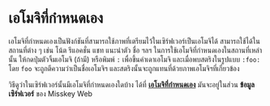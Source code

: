 # เอโมจิที่กำหนดเอง

เอโมจิที่กำหนดเองเป็นฟังก์ชันที่สามารถใช้ภาพที่เตรียมไว้ในเซิร์ฟเวอร์เป็นเอโมจิได้ สามารถใช้ได้ในสถานที่ต่าง ๆ เช่น โน้ต รีแอคชั่น แชท แนะนำตัว ชื่อ ฯลฯ ในการใช้เอโมจิที่กำหนดเองในสถานที่เหล่านั้น ให้กดปุ่มตัวจิ้มเอโมจิ (ถ้ามี) หรือพิมพ์ `:` เพื่อขึ้นคำเดาเอโมจิ และเมื่อพบสตริงในรูปแบบ `:foo:` โดย `foo` จะถูกตีความว่าเป็นชื่อเอโมจิฯ และสตริงนั้นจะถูกแทนที่ด้วยภาพเอโมจิฯที่เกี่ยวข้อง

วิธีดูว่าในเซิร์ฟเวอร์นั้นมีเอโมจิที่กำหนดเองใดบ้าง ได้ที่ [**เอโมจิที่กำหนดเอง**](x-mi-web://about#emojis) มันจะอยู่ในส่วน **ข้อมูลเซิร์ฟเวอร์** ของ Misskey Web
